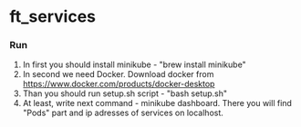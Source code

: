 # ft_services

### Run
1. In first you should install minikube - "brew install minikube"
2. In second we need Docker. Download docker from https://www.docker.com/products/docker-desktop
3. Than you should run setup.sh script - "bash setup.sh"
4. At least, write next command - minikube dashboard. There you will find "Pods" part and ip adresses of services on localhost. 
